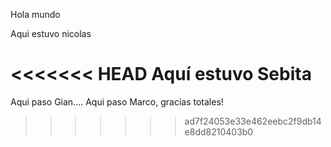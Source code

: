 Hola mundo

Aqui estuvo nicolas

<<<<<<< HEAD
Aquí estuvo Sebita
=======

Aqui paso Gian....
Aqui paso Marco, gracias totales!
>>>>>>> ad7f24053e33e462eebc2f9db14e8dd8210403b0
